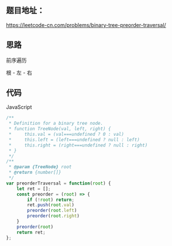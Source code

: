 ## 题目地址：

https://leetcode-cn.com/problems/binary-tree-preorder-traversal/



## 思路

前序遍历

根 - 左 - 右



## 代码

JavaScript

```javascript
/**
 * Definition for a binary tree node.
 * function TreeNode(val, left, right) {
 *     this.val = (val===undefined ? 0 : val)
 *     this.left = (left===undefined ? null : left)
 *     this.right = (right===undefined ? null : right)
 * }
 */
/**
 * @param {TreeNode} root
 * @return {number[]}
 */
var preorderTraversal = function(root) {
    let ret = [];
    const preorder = (root) => {
        if (!root) return;
        ret.push(root.val)
        preorder(root.left)
        preorder(root.right)
    }
    preorder(root)
    return ret;
};
```

